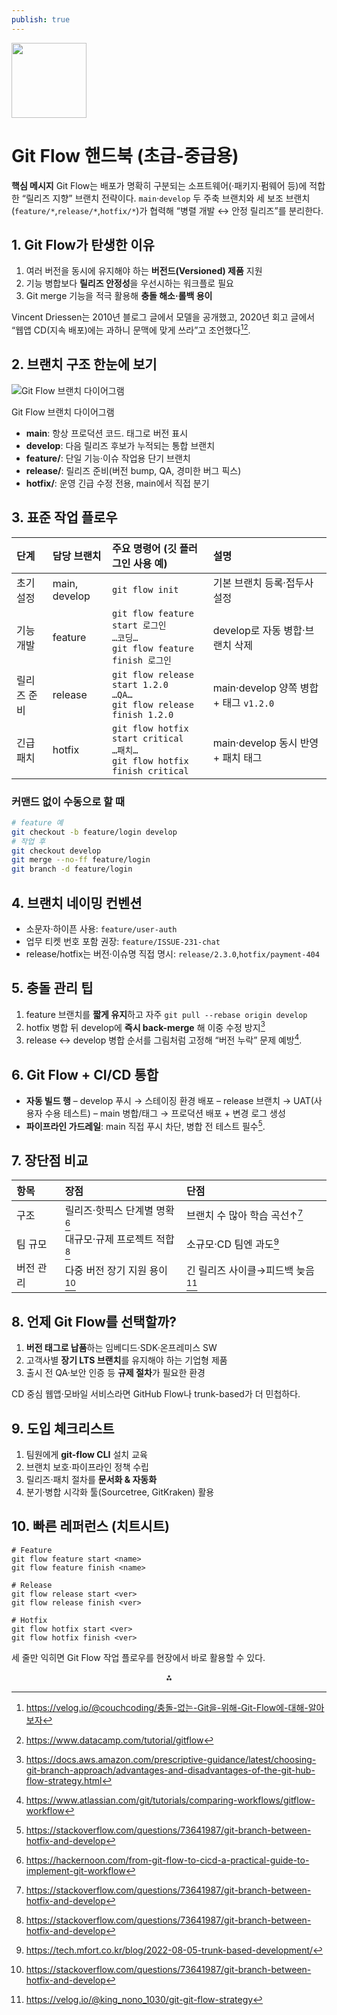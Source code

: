 ```yaml
---
publish: true
---
```


<img src="https://r2cdn.perplexity.ai/pplx-full-logo-primary-dark%402x.png" class="logo" width="120"/>

# Git Flow 핸드북 (초급-중급용)

**핵심 메시지**
Git Flow는 배포가 명확히 구분되는 소프트웨어(·패키지·펌웨어 등)에 적합한 “릴리즈 지향” 브랜치 전략이다. `main`·`develop` 두 주축 브랜치와 세 보조 브랜치(`feature/*`,`release/*`,`hotfix/*`)가 협력해 “병렬 개발 ↔ 안정 릴리즈”를 분리한다.

## 1. Git Flow가 탄생한 이유

1. 여러 버전을 동시에 유지해야 하는 **버전드(Versioned) 제품** 지원
2. 기능 병합보다 **릴리즈 안정성**을 우선시하는 워크플로 필요
3. Git merge 기능을 적극 활용해 **충돌 해소·롤백 용이**

Vincent Driessen는 2010년 블로그 글에서 모델을 공개했고, 2020년 회고 글에서 “웹앱 CD(지속 배포)에는 과하니 문맥에 맞게 쓰라”고 조언했다[^1][^2].

## 2. 브랜치 구조 한눈에 보기

![Git Flow 브랜치 다이어그램](https://user-gen-media-assets.s3.amazonaws.com/gpt4o_images/de40af91-ac06-4b9e-b850-c0cd3bb57ddd.png)

Git Flow 브랜치 다이어그램

- **main**: 항상 프로덕션 코드. 태그로 버전 표시
- **develop**: 다음 릴리즈 후보가 누적되는 통합 브랜치
- **feature/**: 단일 기능·이슈 작업용 단기 브랜치
- **release/**: 릴리즈 준비(버전 bump, QA, 경미한 버그 픽스)
- **hotfix/**: 운영 긴급 수정 전용, main에서 직접 분기


## 3. 표준 작업 플로우

| 단계 | 담당 브랜치 | 주요 명령어 (깃 플러그인 사용 예) | 설명 |
| :-- | :-- | :-- | :-- |
| 초기 설정 | main, develop | `git flow init` | 기본 브랜치 등록·접두사 설정 |
| 기능 개발 | feature | `git flow feature start 로그인`<br>`…코딩…`<br>`git flow feature finish 로그인` | develop로 자동 병합·브랜치 삭제 |
| 릴리즈 준비 | release | `git flow release start 1.2.0`<br>`…QA…`<br>`git flow release finish 1.2.0` | main·develop 양쪽 병합 + 태그 `v1.2.0` |
| 긴급 패치 | hotfix | `git flow hotfix start critical`<br>`…패치…`<br>`git flow hotfix finish critical` | main·develop 동시 반영 + 패치 태그 |

### 커맨드 없이 수동으로 할 때

```bash
# feature 예
git checkout -b feature/login develop
# 작업 후
git checkout develop
git merge --no-ff feature/login
git branch -d feature/login
```


## 4. 브랜치 네이밍 컨벤션

- 소문자·하이픈 사용: `feature/user-auth`
- 업무 티켓 번호 포함 권장: `feature/ISSUE-231-chat`
- release/hotfix는 버전·이슈명 직접 명시: `release/2.3.0`,`hotfix/payment-404`


## 5. 충돌 관리 팁

1. feature 브랜치를 **짧게 유지**하고 자주 `git pull --rebase origin develop`
2. hotfix 병합 뒤 develop에 **즉시 back-merge** 해 이중 수정 방지[^3]
3. release ↔ develop 병합 순서를 그림처럼 고정해 “버전 누락” 문제 예방[^4].

## 6. Git Flow + CI/CD 통합

- **자동 빌드 행**
– develop 푸시 → 스테이징 환경 배포
– release 브랜치 → UAT(사용자 수용 테스트)
– main 병합/태그 → 프로덕션 배포 + 변경 로그 생성
- **파이프라인 가드레일**: main 직접 푸시 차단, 병합 전 테스트 필수[^5].


## 7. 장단점 비교

| 항목 | 장점 | 단점 |
| :-- | :-- | :-- |
| 구조 | 릴리즈·핫픽스 단계별 명확[^6] | 브랜치 수 많아 학습 곡선↑[^5] |
| 팀 규모 | 대규모·규제 프로젝트 적합[^5] | 소규모·CD 팀엔 과도[^7] |
| 버전 관리 | 다중 버전 장기 지원 용이[^5] | 긴 릴리즈 사이클→피드백 늦음[^8] |

## 8. 언제 Git Flow를 선택할까?

1. **버전 태그로 납품**하는 임베디드·SDK·온프레미스 SW
2. 고객사별 **장기 LTS 브랜치**를 유지해야 하는 기업형 제품
3. 출시 전 QA·보안 인증 등 **규제 절차**가 필요한 환경

CD 중심 웹앱·모바일 서비스라면 GitHub Flow나 trunk-based가 더 민첩하다.

## 9. 도입 체크리스트

1. 팀원에게 **git-flow CLI** 설치 교육
2. 브랜치 보호·파이프라인 정책 수립
3. 릴리즈·패치 절차를 **문서화 \& 자동화**
4. 분기·병합 시각화 툴(Sourcetree, GitKraken) 활용

## 10. 빠른 레퍼런스 (치트시트)

```
# Feature
git flow feature start <name>
git flow feature finish <name>

# Release
git flow release start <ver>
git flow release finish <ver>

# Hotfix
git flow hotfix start <ver>
git flow hotfix finish <ver>
```

세 줄만 익히면 Git Flow 작업 플로우를 현장에서 바로 활용할 수 있다.

<div style="text-align: center">⁂</div>

[^1]: https://velog.io/@couchcoding/충돌-없는-Git을-위해-Git-Flow에-대해-알아보자

[^2]: https://www.datacamp.com/tutorial/gitflow

[^3]: https://docs.aws.amazon.com/prescriptive-guidance/latest/choosing-git-branch-approach/advantages-and-disadvantages-of-the-git-hub-flow-strategy.html

[^4]: https://www.atlassian.com/git/tutorials/comparing-workflows/gitflow-workflow

[^5]: https://stackoverflow.com/questions/73641987/git-branch-between-hotfix-and-develop

[^6]: https://hackernoon.com/from-git-flow-to-cicd-a-practical-guide-to-implement-git-workflow

[^7]: https://tech.mfort.co.kr/blog/2022-08-05-trunk-based-development/

[^8]: https://velog.io/@king_nono_1030/git-git-flow-strategy

[^9]: https://docs.aws.amazon.com/prescriptive-guidance/latest/choosing-git-branch-approach/advantages-and-disadvantages-of-the-gitflow-strategy.html

[^10]: https://danielkummer.github.io/git-flow-cheatsheet/index.ko_KR.html

[^11]: https://taptorestart.tistory.com/entry/Q-git-flow란-git-flow-활용-방법은

[^12]: https://www.reddit.com/r/git/comments/f9du5a/what_drawbacks_have_you_experienced_on_projects/

[^13]: https://wookkl.tistory.com/57

[^14]: https://framecreator.tistory.com/25

[^15]: https://www.glukhov.org/post/2025/06/gitflow-steps-and-alternatives/

[^16]: https://dogfeet.github.io/articles/2011/a-successful-git-branching-model.html

[^17]: https://blog.hwahae.co.kr/all/tech/9507

[^18]: https://georgestocker.com/2020/03/04/please-stop-recommending-git-flow/

[^19]: https://ykh6242.tistory.com/entry/Git-flow-소개

[^20]: https://wonsss.github.io/etc/git-branch-strategy/

[^21]: https://www.cnblogs.com/Leo_wl/p/14440150.html

[^22]: https://www.linkedin.com/posts/kedar-joshi-5648b44b_a-successful-git-branching-model-activity-7119024217278337024-eeEN

[^23]: https://nvie.com/posts/a-successful-git-branching-model/

[^24]: https://news.ycombinator.com/item?id=37415677

[^25]: https://news.ycombinator.com/item?id=22496724

[^26]: https://jtm0609.tistory.com/179

[^27]: https://velog.io/@geon-2/Git-WorkFlow

[^28]: https://hudi.blog/git-branch-strategy/

